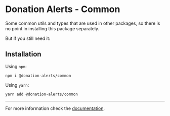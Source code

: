 # Donation Alerts - Common

Some common utils and types that are used in other packages, so there is no point in installing this package separately.

But if you still need it:

## Installation

Using `npm`:

```
npm i @donation-alerts/common
```

Using `yarn`:

```
yarn add @donation-alerts/common
```

---

For more information check the [documentation](../../docs/modules/common.html).
